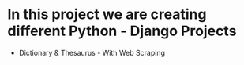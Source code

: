 # In this project we are creating different Python - Django Projects

- Dictionary & Thesaurus - With Web Scraping

